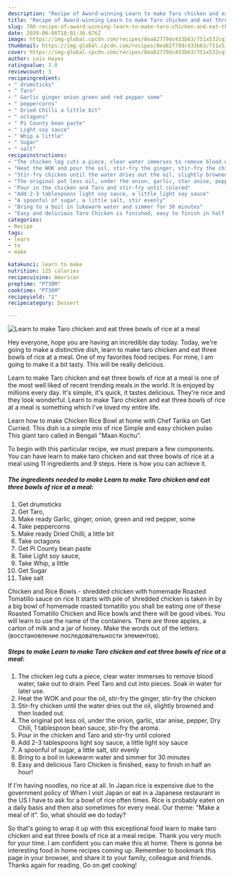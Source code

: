 ```yaml
---
description: "Recipe of Award-winning Learn to make Taro chicken and eat three bowls of rice at a meal"
title: "Recipe of Award-winning Learn to make Taro chicken and eat three bowls of rice at a meal"
slug: 786-recipe-of-award-winning-learn-to-make-taro-chicken-and-eat-three-bowls-of-rice-at-a-meal
date: 2020-06-06T18:01:36.676Z
image: https://img-global.cpcdn.com/recipes/8ea82779dc433b63/751x532cq70/learn-to-make-taro-chicken-and-eat-three-bowls-of-rice-at-a-meal-recipe-main-photo.jpg
thumbnail: https://img-global.cpcdn.com/recipes/8ea82779dc433b63/751x532cq70/learn-to-make-taro-chicken-and-eat-three-bowls-of-rice-at-a-meal-recipe-main-photo.jpg
cover: https://img-global.cpcdn.com/recipes/8ea82779dc433b63/751x532cq70/learn-to-make-taro-chicken-and-eat-three-bowls-of-rice-at-a-meal-recipe-main-photo.jpg
author: Lois Hayes
ratingvalue: 3.8
reviewcount: 3
recipeingredient:
- " drumsticks"
- " Taro"
- " Garlic ginger onion green and red pepper some"
- " peppercorns"
- " Dried Chilli a little bit"
- " octagons"
- " Pi County bean paste"
- " Light soy sauce"
- " Whip a little"
- " Sugar"
- " salt"
recipeinstructions:
- "The chicken leg cuts a piece, clear water immerses to remove blood water, take out to drain. Peel Taro and cut into pieces. Soak in water for later use."
- "Heat the WOK and pour the oil, stir-fry the ginger, stir-fry the chicken"
- "Stir-fry chicken until the water dries out the oil, slightly browned and then loaded out."
- "The original pot less oil, under the onion, garlic, star anise, pepper, Dry Chili, 1 tablespoon bean sauce, stir-fry the aroma."
- "Pour in the chicken and Taro and stir-fry until colored"
- "Add 2-3 tablespoons light soy sauce, a little light soy sauce"
- "A spoonful of sugar, a little salt, stir evenly"
- "Bring to a boil in lukewarm water and simmer for 30 minutes"
- "Easy and delicious Taro Chicken is finished, easy to finish in half an hour!"
categories:
- Recipe
tags:
- learn
- to
- make

katakunci: learn to make 
nutrition: 125 calories
recipecuisine: American
preptime: "PT30M"
cooktime: "PT36M"
recipeyield: "1"
recipecategory: Dessert

---
```



![Learn to make Taro chicken and eat three bowls of rice at a meal](https://img-global.cpcdn.com/recipes/8ea82779dc433b63/751x532cq70/learn-to-make-taro-chicken-and-eat-three-bowls-of-rice-at-a-meal-recipe-main-photo.jpg)

Hey everyone, hope you are having an incredible day today. Today, we're going to make a distinctive dish, learn to make taro chicken and eat three bowls of rice at a meal. One of my favorites food recipes. For mine, I am going to make it a bit tasty. This will be really delicious.

Learn to make Taro chicken and eat three bowls of rice at a meal is one of the most well liked of recent trending meals in the world. It is enjoyed by millions every day. It's simple, it's quick, it tastes delicious. They're nice and they look wonderful. Learn to make Taro chicken and eat three bowls of rice at a meal is something which I've loved my entire life.

Learn how to make Chicken Rice Bowl at home with Chef Tarika on Get Curried. This dish is a simple mix of rice Simple and easy chicken pulao This giant taro called in Bengali &#34;Maan Kochu&#34;.


To begin with this particular recipe, we must prepare a few components. You can have learn to make taro chicken and eat three bowls of rice at a meal using 11 ingredients and 9 steps. Here is how you can achieve it.

<!--inarticleads1-->

##### The ingredients needed to make Learn to make Taro chicken and eat three bowls of rice at a meal:

1. Get  drumsticks
1. Get  Taro,
1. Make ready  Garlic, ginger, onion, green and red pepper, some
1. Take  peppercorns
1. Make ready  Dried Chilli, a little bit
1. Take  octagons
1. Get  Pi County bean paste
1. Take  Light soy sauce,
1. Take  Whip, a little
1. Get  Sugar
1. Take  salt


Chicken and Rice Bowls - shredded chicken with homemade Roasted Tomatillo sauce on rice It starts with pile of shredded chicken is taken in by a big bowl of homemade roasted tomatillo you shall be eating one of these Roasted Tomatillo Chicken and Rice bowls and there will be good vibes. You will learn to use the name of the containers. There are three apples, a carton of milk and a jar of honey. Make the words out of the letters. (восстановление последовательности элементов). 

<!--inarticleads2-->

##### Steps to make Learn to make Taro chicken and eat three bowls of rice at a meal:

1. The chicken leg cuts a piece, clear water immerses to remove blood water, take out to drain. Peel Taro and cut into pieces. Soak in water for later use.
1. Heat the WOK and pour the oil, stir-fry the ginger, stir-fry the chicken
1. Stir-fry chicken until the water dries out the oil, slightly browned and then loaded out.
1. The original pot less oil, under the onion, garlic, star anise, pepper, Dry Chili, 1 tablespoon bean sauce, stir-fry the aroma.
1. Pour in the chicken and Taro and stir-fry until colored
1. Add 2-3 tablespoons light soy sauce, a little light soy sauce
1. A spoonful of sugar, a little salt, stir evenly
1. Bring to a boil in lukewarm water and simmer for 30 minutes
1. Easy and delicious Taro Chicken is finished, easy to finish in half an hour!


If I&#39;m having noodles, no rice at all. In Japan rice is expensive due to the government policy of When I visit Japan or eat in a Japanese restaurant in the US I have to ask for a bowl of rice often times. Rice is probably eaten on a daily basis and then also sometimes for every meal. Our theme: &#34;Make a meal of it&#34;. So, what should we do today? 

So that's going to wrap it up with this exceptional food learn to make taro chicken and eat three bowls of rice at a meal recipe. Thank you very much for your time. I am confident you can make this at home. There is gonna be interesting food in home recipes coming up. Remember to bookmark this page in your browser, and share it to your family, colleague and friends. Thanks again for reading. Go on get cooking!

